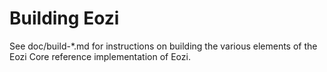 Building Eozi
================

See doc/build-*.md for instructions on building the various
elements of the Eozi Core reference implementation of Eozi.
